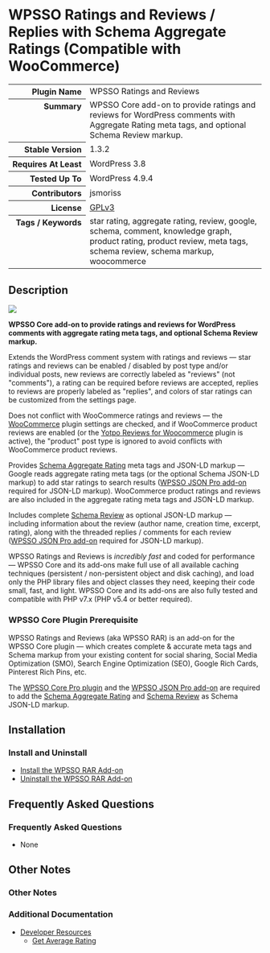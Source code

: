 <h1>WPSSO Ratings and Reviews / Replies with Schema Aggregate Ratings (Compatible with WooCommerce)</h1>

<table>
<tr><th align="right" valign="top" nowrap>Plugin Name</th><td>WPSSO Ratings and Reviews</td></tr>
<tr><th align="right" valign="top" nowrap>Summary</th><td>WPSSO Core add-on to provide ratings and reviews for WordPress comments with Aggregate Rating meta tags, and optional Schema Review markup.</td></tr>
<tr><th align="right" valign="top" nowrap>Stable Version</th><td>1.3.2</td></tr>
<tr><th align="right" valign="top" nowrap>Requires At Least</th><td>WordPress 3.8</td></tr>
<tr><th align="right" valign="top" nowrap>Tested Up To</th><td>WordPress 4.9.4</td></tr>
<tr><th align="right" valign="top" nowrap>Contributors</th><td>jsmoriss</td></tr>
<tr><th align="right" valign="top" nowrap>License</th><td><a href="https://www.gnu.org/licenses/gpl.txt">GPLv3</a></td></tr>
<tr><th align="right" valign="top" nowrap>Tags / Keywords</th><td>star rating, aggregate rating, review, google, schema, comment, knowledge graph, product rating, product review, meta tags, schema review, schema markup, woocommerce</td></tr>
</table>

<h2>Description</h2>

<p><img class="readme-icon" src="https://surniaulula.github.io/wpsso-ratings-and-reviews/assets/icon-256x256.png"></p>

<p><strong>WPSSO Core add-on to provide ratings and reviews for WordPress comments with aggregate rating meta tags, and optional Schema Review markup.</strong></p>

<p>Extends the WordPress comment system with ratings and reviews &mdash; star ratings and reviews can be enabled / disabled by post type and/or individual posts, new reviews are correctly labeled as "reviews" (not "comments"), a rating can be required before reviews are accepted, replies to reviews are properly labeled as "replies", and colors of star ratings can be customized from the settings page.</p>

<p>Does not conflict with WooCommerce ratings and reviews &mdash; the <a href="https://wordpress.org/plugins/woocommerce/">WooCommerce</a> plugin settings are checked, and if WooCommerce product reviews are enabled (or the <a href="https://wordpress.org/plugins/yotpo-social-reviews-for-woocommerce/">Yotpo Reviews for Woocommerce</a> plugin is active), the "product" post type is ignored to avoid conflicts with WooCommerce product reviews.</p>

<p>Provides <a href="https://schema.org/aggregateRating">Schema Aggregate Rating</a> meta tags and JSON-LD markup &mdash; Google reads aggregate rating meta tags (or the optional Schema JSON-LD markup) to add star ratings to search results (<a href="https://wpsso.com/extend/plugins/wpsso-schema-json-ld/">WPSSO JSON Pro add-on</a> required for JSON-LD markup). WooCommerce product ratings and reviews are also included in the aggregate rating meta tags and JSON-LD markup.</p>

<p>Includes complete <a href="https://schema.org/Review">Schema Review</a> as optional JSON-LD markup &mdash; including information about the review (author name, creation time, excerpt, rating), along with the threaded replies / comments for each review (<a href="https://wpsso.com/extend/plugins/wpsso-schema-json-ld/">WPSSO JSON Pro add-on</a> required for JSON-LD markup).</p>

<p>WPSSO Ratings and Reviews is <em>incredibly fast</em> and coded for performance &mdash; WPSSO Core and its add-ons make full use of all available caching techniques (persistent / non-persistent object and disk caching), and load only the PHP library files and object classes they need, keeping their code small, fast, and light. WPSSO Core and its add-ons are also fully tested and compatible with PHP v7.x (PHP v5.4 or better required).</p>

<h3>WPSSO Core Plugin Prerequisite</h3>

<p>WPSSO Ratings and Reviews (aka WPSSO RAR) is an add-on for the WPSSO Core plugin &mdash; which creates complete &amp; accurate meta tags and Schema markup from your existing content for social sharing, Social Media Optimization (SMO), Search Engine Optimization (SEO), Google Rich Cards, Pinterest Rich Pins, etc.</p>

<p>The <a href="https://wpsso.com/">WPSSO Core Pro plugin</a> and the <a href="https://wpsso.com/extend/plugins/wpsso-schema-json-ld/">WPSSO JSON Pro add-on</a> are required to add the <a href="https://schema.org/aggregateRating">Schema Aggregate Rating</a> and <a href="https://schema.org/Review">Schema Review</a> as Schema JSON-LD markup.</p>


<h2>Installation</h2>

<h3>Install and Uninstall</h3>

<ul>
<li><a href="https://wpsso.com/docs/plugins/wpsso-ratings-and-reviews/installation/install-the-plugin/">Install the WPSSO RAR Add-on</a></li>
<li><a href="https://wpsso.com/docs/plugins/wpsso-ratings-and-reviews/installation/uninstall-the-plugin/">Uninstall the WPSSO RAR Add-on</a></li>
</ul>


<h2>Frequently Asked Questions</h2>

<h3>Frequently Asked Questions</h3>

<ul>
<li>None</li>
</ul>


<h2>Other Notes</h2>

<h3>Other Notes</h3>
<h3>Additional Documentation</h3>

<ul>
<li><a href="https://wpsso.com/docs/plugins/wpsso-ratings-and-reviews/notes/developer/">Developer Resources</a>

<ul>
<li><a href="https://wpsso.com/docs/plugins/wpsso-ratings-and-reviews/notes/developer/get-average-rating/">Get Average Rating</a></li>
</ul></li>
</ul>

